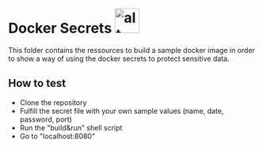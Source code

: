 # Docker Secrets <a href="../docker-secret"><img src="../images/secret.png" alt="alt text" width="50px" height="50px"></a>
This folder contains the ressources to build a sample docker image in order to show a way of using the docker secrets to protect sensitive data.

## How to test
- Clone the repository
- Fulfill the secret file with your own sample values (name, date, password, port)
- Run the "build&run" shell script
- Go to "localhost:8080"